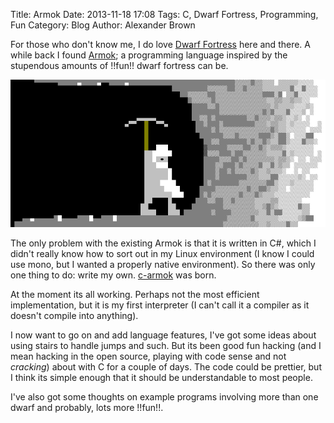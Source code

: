 Title: Armok
Date: 2013-11-18 17:08
Tags: C, Dwarf Fortress, Programming, Fun
Category: Blog
Author: Alexander Brown

For those who don't know me, I do love 
[Dwarf Fortress](http://bay12games.com/dwarves/) here and there. A while back I
found [Armok](https://github.com/Frib/Armoki/); a programming language inspired 
by the stupendous amounts of !!fun!! dwarf fortress can be.

![Armok Logo](/images/armok.png)

The only problem with the existing Armok is that it is written in C#, which I
didn't really know how to sort out in my Linux environment (I know I could use 
mono, but I wanted a properly native environment). So there was only one thing 
to do: write my own. [c-armok](https://github.com/SoftlySplinter/c-armok) was 
born.

At the moment its all working. Perhaps not the most efficient implementation,
but it is my first interpreter (I can't call it a compiler as it doesn't compile
into anything).

I now want to go on and add language features, I've got some ideas about using
stairs to handle jumps and such. But its been good fun hacking (and I mean 
hacking in the open source, playing with code sense and not *cracking*) about
with C for a couple of days. The code could be prettier, but I think its simple
enough that it should be understandable to most people.

I've also got some thoughts on example programs involving more than one dwarf 
and probably, lots more !!fun!!.
